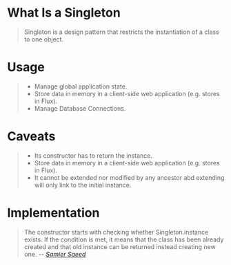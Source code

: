 # What Is a Singleton
> Singleton is a design pattern that restricts the instantiation of a class to one object.

# Usage
>  - Manage global application state.
>  - Store data in memory in a client-side web application (e.g. stores in Flux).
>  - Manage Database Connections.

# Caveats
>  - Its constructor has to return the instance.
>  - Store data in memory in a client-side web application (e.g. stores in Flux).
>  - It cannot be extended nor modified by any ancestor abd extending will only link to the initial instance.


# Implementation 
>  The constructor starts with checking whether Singleton.instance exists. If the condition is met, it means that the class has been already created and that old instance can be returned instead creating new one.
> -- <cite>[Samier Saeed][1]</cite>

[1]: https://www.sitepoint.com/javascript-design-patterns-singleton/
